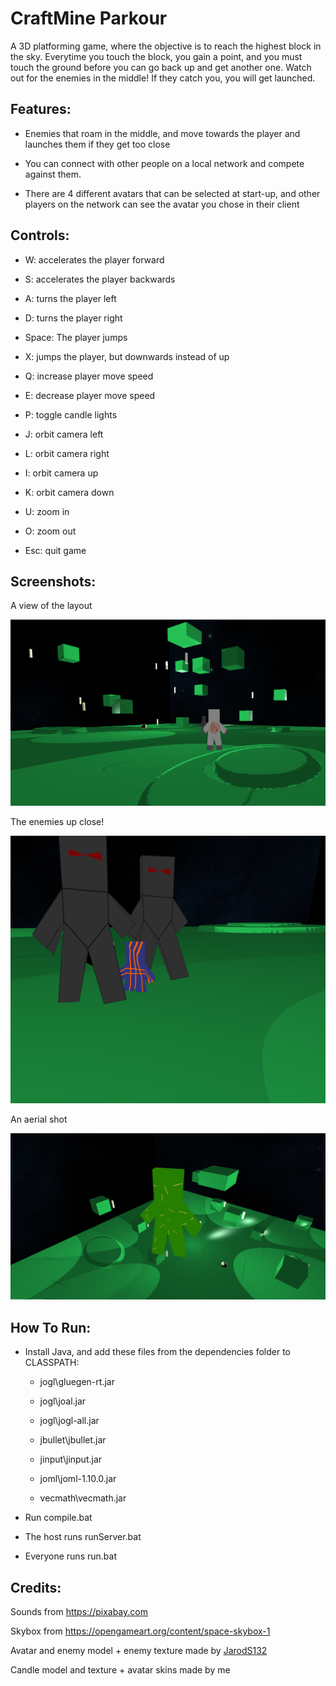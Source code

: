 # CraftMine Parkour

A 3D platforming game, where the objective is to reach the highest block in the sky. Everytime you touch the block, you gain a point, and you must touch the ground before you can go back up and get another one. Watch out for the enemies in the middle! If they catch you, you will get launched.

## Features:

- Enemies that roam in the middle, and move towards the player and launches them if they get too close

- You can connect with other people on a local network and compete against them.

- There are 4 different avatars that can be selected at start-up, and other players on the network can see the avatar you chose in their client

## Controls:

- W: accelerates the player forward

- S: accelerates the player backwards

- A: turns the player left

- D: turns the player right

- Space: The player jumps

- X: jumps the player, but downwards instead of up

- Q: increase player move speed

- E: decrease player move speed

- P: toggle candle lights

- J: orbit camera left

- L: orbit camera right

- I: orbit camera up

- K: orbit camera down

- U: zoom in

- O: zoom out

- Esc: quit game

## Screenshots:

A view of the layout

<img src="readme screenshots\screen1.png"></img>

The enemies up close!

<img src="readme screenshots\screen2.png"></img>

An aerial shot

<img src="readme screenshots\screen3.png"></img>

## How To Run:

- Install Java, and add these files from the dependencies folder to CLASSPATH:

  - jogl\gluegen-rt.jar

  - jogl\joal.jar

  - jogl\jogl-all.jar

  - jbullet\jbullet.jar

  - jinput\jinput.jar

  - joml\joml-1.10.0.jar

  - vecmath\vecmath.jar

- Run compile.bat

- The host runs runServer.bat

- Everyone runs run.bat

## Credits:

Sounds from https://pixabay.com

Skybox from https://opengameart.org/content/space-skybox-1

Avatar and enemy model + enemy texture made by [JarodS132](https://github.com/JarodS132)

Candle model and texture + avatar skins made by me
